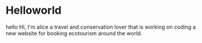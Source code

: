 # Helloworld
hello
HI, I'm alice a travel and conservation lover that is working on coding a new website for booking ecotourism around the world. 
